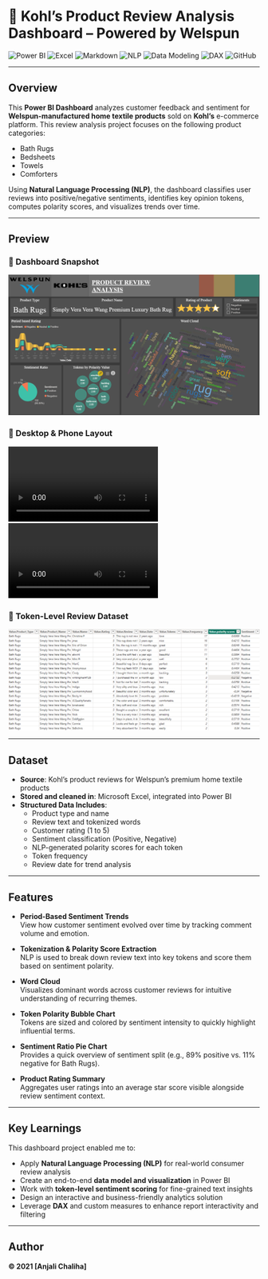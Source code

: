 # 🛁 Kohl’s Product Review Analysis Dashboard – Powered by Welspun

![Power BI](https://img.shields.io/badge/PowerBI-F2C811?style=for-the-badge&logo=Power%20BI&logoColor=black)
![Excel](https://img.shields.io/badge/Microsoft_Excel-217346?style=for-the-badge&logo=microsoft-excel&logoColor=white)
![Markdown](https://img.shields.io/badge/markdown-%23000000.svg?style=for-the-badge&logo=markdown&logoColor=white)
![NLP](https://img.shields.io/badge/NLP-FF6F61?style=for-the-badge&logo=knowledgebase&logoColor=white)
![Data Modeling](https://img.shields.io/badge/Data--Modeling-4B8BBE?style=for-the-badge)
![DAX](https://img.shields.io/badge/DAX-0078D7?style=for-the-badge&logo=microsoft&logoColor=white)
![GitHub](https://img.shields.io/badge/github-%23121011.svg?style=for-the-badge&logo=github&logoColor=white)

---

##  Overview

This **Power BI Dashboard** analyzes customer feedback and sentiment for **Welspun-manufactured home textile products** sold on **Kohl’s** e-commerce platform. This review analysis project focuses on the following product categories:

-  Bath Rugs  
-  Bedsheets  
-  Towels  
-  Comforters  

Using **Natural Language Processing (NLP)**, the dashboard classifies user reviews into positive/negative sentiments, identifies key opinion tokens, computes polarity scores, and visualizes trends over time.

---

##  Preview

### 🔹 Dashboard Snapshot
![Dashboard Overview](https://github.com/AnjaliChaliha/Kohls-Product-Analysis/blob/1c9a4631515d8ef67ffe1d20cd4c1280b2681def/Dashboard.png)

### 🔹 Desktop & Phone Layout
![Desktop View](https://github.com/AnjaliChaliha/Kohls-Product-Analysis/blob/1c9a4631515d8ef67ffe1d20cd4c1280b2681def/Kohl's%20Desktop%20Layout%20.mp4)
![Phone View](https://github.com/AnjaliChaliha/Kohls-Product-Analysis/blob/1c9a4631515d8ef67ffe1d20cd4c1280b2681def/Kohl's%20Phone%20Layout%20.mp4)

### 🔹 Token-Level Review Dataset
![Dataset View](https://github.com/AnjaliChaliha/Kohls-Product-Analysis/blob/1c9a4631515d8ef67ffe1d20cd4c1280b2681def/Dataset.png)

---

##  Dataset

- **Source**: Kohl’s product reviews for Welspun’s premium home textile products
- **Stored and cleaned in**: Microsoft Excel, integrated into Power BI
- **Structured Data Includes**:
  - Product type and name
  - Review text and tokenized words
  - Customer rating (1 to 5)
  - Sentiment classification (Positive, Negative)
  - NLP-generated polarity scores for each token
  - Token frequency
  - Review date for trend analysis

---

##  Features

-  **Period-Based Sentiment Trends**  
  View how customer sentiment evolved over time by tracking comment volume and emotion.

-  **Tokenization & Polarity Score Extraction**  
  NLP is used to break down review text into key tokens and score them based on sentiment polarity.

-  **Word Cloud**  
  Visualizes dominant words across customer reviews for intuitive understanding of recurring themes.

-  **Token Polarity Bubble Chart**  
  Tokens are sized and colored by sentiment intensity to quickly highlight influential terms.

-  **Sentiment Ratio Pie Chart**  
  Provides a quick overview of sentiment split (e.g., 89% positive vs. 11% negative for Bath Rugs).

-  **Product Rating Summary**  
  Aggregates user ratings into an average star score visible alongside review sentiment context.

---

##  Key Learnings

This dashboard project enabled me to:

- Apply **Natural Language Processing (NLP)** for real-world consumer review analysis
- Create an end-to-end **data model and visualization** in Power BI
- Work with **token-level sentiment scoring** for fine-grained text insights
- Design an interactive and business-friendly analytics solution
- Leverage **DAX** and custom measures to enhance report interactivity and filtering

---

##  Author

**© 2021 [Anjali Chaliha]** 



